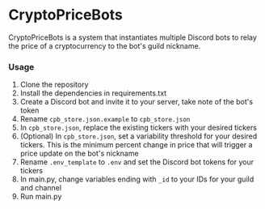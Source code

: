 # CryptoPriceBots

CryptoPriceBots is a system that instantiates multiple Discord bots to relay the price of a cryptocurrency to the bot's guild nickname.

### Usage

1. Clone the repository
2. Install the dependencies in requirements.txt
3. Create a Discord bot and invite it to your server, take note of the bot's token
4. Rename `cpb_store.json.example` to `cpb_store.json`
5. In `cpb_store.json`, replace the existing tickers with your desired tickers
6. (Optional) In `cpb_store.json`, set a variability threshold for your desired tickers.
   This is the minimum percent change in price that will trigger a price update on the bot's nickname
7. Rename `.env_template` to `.env` and set the Discord bot tokens for your tickers
8. In main.py, change variables ending with `_id` to your IDs for your guild and channel
9. Run main.py
